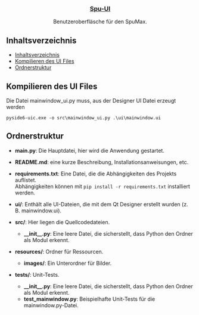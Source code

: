 
<br />
<h3 align="center"><a href="">Spu-UI</a></h3>
    <p align="center">
    Benutzeroberfläsche für den SpuMax.
    </p>
</p>

<!-- TABLE OF CONTENT> -->
## Inhaltsverzeichnis

- [Inhaltsverzeichnis](#Inhaltsverzeichnis)
- [Kompilieren des UI Files](#Kompilieren)
- [Ordnerstruktur](#Ordnerstruktur)


## Kompilieren des UI Files
Die Datei mainwindow_ui.py muss, aus der Designer UI Datei erzeugt werden <br />

`pyside6-uic.exe -o src\mainwindow_ui.py .\ui\mainwindow.ui`      

## Ordnerstruktur
- **main.py**: Die Hauptdatei, hier wird die Anwendung gestartet.

- **README.md**: eine kurze Beschreibung, Installationsanweisungen, etc.

- **requirements.txt**: Eine Datei, die die Abhängigkeiten des Projekts auflistet.<br />
  Abhängigkeiten können mit `pip install -r requirements.txt` installiert werden.

- **ui/**: Enthält alle UI-Dateien, die mit dem Qt Designer erstellt wurden (z. B. mainwindow.ui).

- **src/**: Hier liegen die Quellcodedateien.
  - **\_\_init\_\_.py**: Eine leere Datei, die sicherstellt, dass Python den Ordner als Modul erkennt. 

- **resources/**: Ordner für Ressourcen.
  - **images/**: Ein Unterordner für Bilder.

- **tests/**: Unit-Tests.
  - **\_\_init\_\_.py**: Eine leere Datei, die sicherstellt, dass Python den Ordner als Modul erkennt. 
  - **test_mainwindow.py**: Beispielhafte Unit-Tests für die mainwindow.py-Datei.
